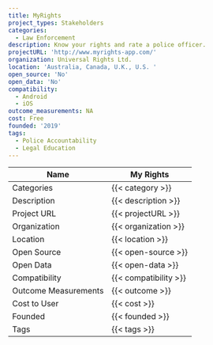 ```yaml
---
title: MyRights
project_types: Stakeholders
categories:
  - Law Enforcement
description: Know your rights and rate a police officer.
projectURL: 'http://www.myrights-app.com/'
organization: Universal Rights Ltd.
location: 'Australia, Canada, U.K., U.S. '
open_source: 'No'
open_data: 'No'
compatibility:
  - Android
  - iOS
outcome_measurements: NA
cost: Free
founded: '2019'
tags:
  - Police Accountability
  - Legal Education
---
```

Name                    |  My Rights
------------------------|----
Categories              | {{< category >}} 
Description             | {{< description >}} 
Project URL             | {{< projectURL >}} 
Organization            | {{< organization >}} 
Location                | {{< location >}} 
Open Source             | {{< open-source >}} 
Open Data               | {{< open-data >}} 
Compatibility           | {{< compatibility >}} 
Outcome Measurements    | {{< outcome >}} 
Cost to User            | {{< cost >}} 
Founded                 | {{< founded >}} 
Tags                    | {{< tags >}} 

